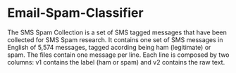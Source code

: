 # Email-Spam-Classifier
The SMS Spam Collection is a set of SMS tagged messages that have been collected for SMS Spam research. It contains one set of SMS messages in English of 5,574 messages, tagged acording being ham (legitimate) or spam.  The files contain one message per line. Each line is composed by two columns: v1 contains the label (ham or spam) and v2 contains the raw text.
